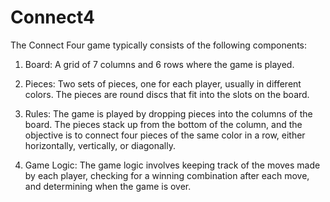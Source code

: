 # Connect4

The Connect Four game typically consists of the following components:

1. Board: A grid of 7 columns and 6 rows where the game is played.

2. Pieces: Two sets of pieces, one for each player, usually in different colors. The pieces are round discs that fit into the slots on the board.

3. Rules: The game is played by dropping pieces into the columns of the board. The pieces stack up from the bottom of the column, and the objective is to connect four pieces of the same color in a row, either horizontally, vertically, or diagonally.

4. Game Logic: The game logic involves keeping track of the moves made by each player, checking for a winning combination after each move, and determining when the game is over.

